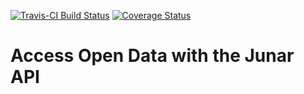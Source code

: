 [![Travis-CI Build Status](https://travis-ci.org/FvD/junr.svg?branch=master)](https://travis-ci.org/FvD/junr) 
[![Coverage Status](https://img.shields.io/codecov/c/github/FvD/junr/master.svg)](https://codecov.io/github/FvD/junr?branch=master)

# Access Open Data with the Junar API